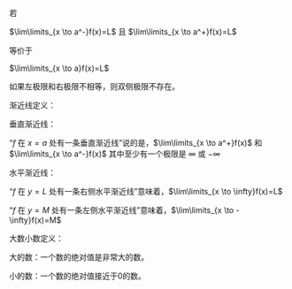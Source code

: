 若

$\lim\limits_{x \to a^-}f(x)=L$ 且 $\lim\limits_{x \to a^+}f(x)=L$

等价于

$\lim\limits_{x \to a}f(x)=L$



如果左极限和右极限不相等，则双侧极限不存在。



渐近线定义：

垂直渐近线：

“$f$ 在 $x=a$ 处有一条垂直渐近线”说的是，$\lim\limits_{x \to a^+}f(x)$ 和 $\lim\limits_{x \to a^-}f(x)$ 其中至少有一个极限是 $\infty$ 或 $-\infty$

水平渐近线：

“$f$ 在 $y=L$ 处有一条右侧水平渐近线”意味着，$\lim\limits_{x \to \infty}f(x)=L$

“$f$ 在 $y=M$ 处有一条左侧水平渐近线”意味着，$\lim\limits_{x \to -\infty}f(x)=M$



大数小数定义：

大的数：一个数的绝对值是非常大的数。

小的数：一个数的绝对值接近于0的数。

